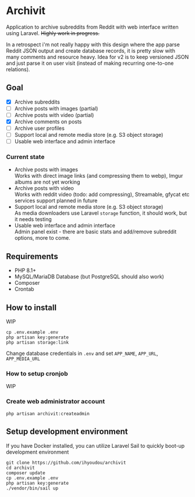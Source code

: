 # Archivit

Application to archive subreddits from Reddit with web interface written using Laravel. ~~Highly work in progress.~~

In a retrospect i'm not really happy with this design where the app parse Reddit JSON output and create database records, it is pretty slow with many comments and resource heavy. Idea for v2 is to keep versioned JSON and just parse it on user visit (instead of making recurring one-to-one relations).

## Goal

- [x] Archive subreddits   
- [ ] Archive posts with images (partial)  
- [ ] Archive posts with video  (partial)
- [x] Archive comments on posts  
- [ ] Archive user profiles  
- [ ] Support local and remote media store (e.g. S3 object storage)  
- [ ] Usable web interface and admin interface

### Current state
- Archive posts with images  
Works with direct image links (and compressing them to webp), Imgur albums are not yet working
- Archive posts with video  
Works with reddit video (todo: add compressing), Streamable, gfycat etc services support planned in future
- Support local and remote media store (e.g. S3 object storage)  
As media downloaders use Laravel `storage` function, it should work, but it needs testing
- Usable web interface and admin interface  
Admin panel exist - there are basic stats and add/remove subreddit options, more to come.

## Requirements

* PHP 8.1+
* MySQL/MariaDB Database (but PostgreSQL should also work)
* Composer
* Crontab

## How to install
WIP
```
cp .env.example .env
php artisan key:generate
php artisan storage:link
```
Change database credentials in `.env` and set `APP_NAME`, `APP_URL`, `APP_MEDIA_URL`

### How to setup cronjob
WIP

### Create web administrator account
```
php artisan archivit:createadmin
```

## Setup development environment
If you have Docker installed, you can utilize Laravel Sail to quickly boot-up development environment
```
git clone https://github.com/ihyoudou/archivit
cd archivit
composer update
cp .env.example .env
php artisan key:generate
./vendor/bin/sail up
```

